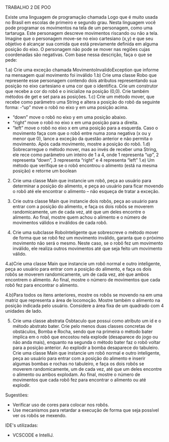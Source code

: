 TRABALHO 2 DE POO

Existe uma linguagem de programação chamada Logo que é muito usada no Brasil em
escolas de primeiro e segundo grau. Nesta linguagem você pode programar os
movimentos na tela de um personagem, como uma tartaruga. Este personagem descreve
movimentos riscando ou não a tela. Imagine que o personagem move-se no eixo
cartesiano (x,y) e que seu objetivo é alcançar sua comida que está previamente definida
em alguma posição do eixo. O personagem não pode se mover nas regiões cujas
coordenadas são negativas. Com base nessa descrição, faça o que se pede:

1.a) Crie uma exceção chamada MovimentoInvalidoException que informe na mensagem
qual movimento foi inválido
1.b) Crie uma classe Robo que represente esse personagem contendo dois atributos
representando sua posição no eixo cartesiano e uma cor que o identifica. Crie um
construtor que recebe a cor do robô e o inicialize na posição (0,0). Crie também
métodos de get e set para as posições.
1.c) Crie um método mover, que recebe como parâmetro uma String e altera a posição do
robô da seguinte forma:
-“up” move o robô no eixo y em uma posição acima.
- “down” move o robô no eixo y em uma posição abaixo.
- “right” move o robô no eixo x em uma posição para a direita.
- “left” move o robô no eixo x em uma posição para a esquerda.
Caso o movimento faça com que o robô entre numa zona negativa (x ou y menor que
0), lance a exceção da questão anterior e não permita o movimento. Após cada
movimento, mostre a posição do robô.
1.d) Sobrecarregue o método mover, mas ao invés de receber uma String, ele rece como
parâmetro um inteiro de 1 a 4, onde 1 representa “up”, 2 representa “down”, 3
representa “right” e 4 representa “left”
1.e) Um método que verifique se o robô encontrou o alimento (está na mesma posição) e
retorne um boolean

2) Crie uma classe Main que instancie um robô, peça ao usuário para determinar a
posição do alimento, e peça ao usuário para ficar movendo o robô até ele encontrar o
alimento – não esqueça de tratar a exceção.

3) Crie outra classe Main que instancie dois robôs, peça ao usuário para entrar com a
posição do alimento, e faça os dois robôs se moverem randomicamente, um de cada vez,
até que um deles encontre o alimento. Ao final, mostre quem achou o alimento e o
número de movimentos válidos e inválidos de cada robô.

4) Crie uma subclasse RoboInteligente que sobrescreve o método mover de forma que
se robô fez um movimento inválido, garanta que o próximo movimento não será o
mesmo. Neste caso, se o robô fez um movimento inválido, ele realiza outros
movimentos até que seja feito um movimento válido.

4.a)Crie uma classe Main que instancie um robô normal e outro inteligente, peça ao usuário
para entrar com a posição do alimento, e faça os dois robôs se moverem
randomicamente, um de cada vez, até que ambos encontrem o alimento. Ao final,
mostre o número de movimentos que cada robô fez para encontrar o alimento.

4.b)Para todos os itens anteriores, mostre os robôs se movendo na em uma matriz que
representa a área de locomoção. Mostre também o alimento na posição indicada pelo
usuário. Considere a área fixa de um quadrado com 4 unidades de lado.

5) Crie uma classe abstrata Osbtaculo que possui como atributo um id e o método
abstrato bater. Crie pelo menos duas classes concretas de obstáculos, Bomba e Rocha,
sendo que na primeira o método bater implica em o robô que encostou nela explode
(desaparece do jogo ou não anda mais), enquanto na segunda o método bater faz o robô
voltar para a posição anterior. Ao explodir a bomba desaparece do tabuleiro.
Crie uma classe Main que instancie um robô normal e outro inteligente, peça ao usuário
para entrar com a posição do alimento e inserir algumas bombas e rochas no tabuleiro, e
faça os dois robôs se moverem randomicamente, um de cada vez, até que um deles
encontre o alimento ou ambos explodam. Ao final, mostre o número de movimentos que
cada robô fez para encontrar o alimento ou até explodir.

Sugestões:
- Verificar uso de cores para colocar nos robôs.
- Use mecanismos para retardar a execução de forma que seja possível ver os robôs se
mexendo.

IDE's utilizadas:
- VCSCODE e IntelliJ.
